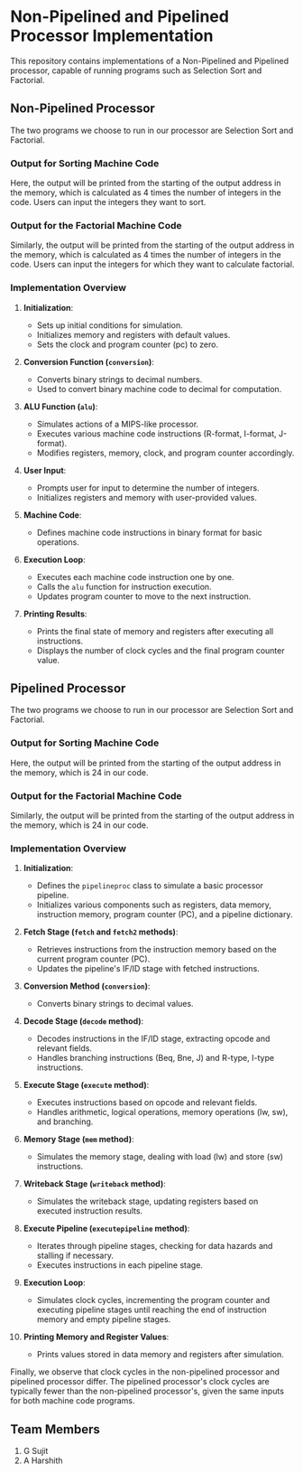# Non-Pipelined and Pipelined Processor Implementation

This repository contains implementations of a Non-Pipelined and Pipelined processor, capable of running programs such as Selection Sort and Factorial.

## Non-Pipelined Processor

The two programs we choose to run in our processor are Selection Sort and Factorial.

### Output for Sorting Machine Code

Here, the output will be printed from the starting of the output address in the memory, which is calculated as 4 times the number of integers in the code. Users can input the integers they want to sort.

### Output for the Factorial Machine Code

Similarly, the output will be printed from the starting of the output address in the memory, which is calculated as 4 times the number of integers in the code. Users can input the integers for which they want to calculate factorial.

### Implementation Overview

1. **Initialization**:
   - Sets up initial conditions for simulation.
   - Initializes memory and registers with default values.
   - Sets the clock and program counter (pc) to zero.

2. **Conversion Function (`conversion`)**:
   - Converts binary strings to decimal numbers.
   - Used to convert binary machine code to decimal for computation.

3. **ALU Function (`alu`)**:
   - Simulates actions of a MIPS-like processor.
   - Executes various machine code instructions (R-format, I-format, J-format).
   - Modifies registers, memory, clock, and program counter accordingly.

4. **User Input**:
   - Prompts user for input to determine the number of integers.
   - Initializes registers and memory with user-provided values.

5. **Machine Code**:
   - Defines machine code instructions in binary format for basic operations.

6. **Execution Loop**:
   - Executes each machine code instruction one by one.
   - Calls the `alu` function for instruction execution.
   - Updates program counter to move to the next instruction.

7. **Printing Results**:
   - Prints the final state of memory and registers after executing all instructions.
   - Displays the number of clock cycles and the final program counter value.

## Pipelined Processor

The two programs we choose to run in our processor are Selection Sort and Factorial.

### Output for Sorting Machine Code

Here, the output will be printed from the starting of the output address in the memory, which is 24 in our code.

### Output for the Factorial Machine Code

Similarly, the output will be printed from the starting of the output address in the memory, which is 24 in our code.

### Implementation Overview

1. **Initialization**:
   - Defines the `pipelineproc` class to simulate a basic processor pipeline.
   - Initializes various components such as registers, data memory, instruction memory, program counter (PC), and a pipeline dictionary.

2. **Fetch Stage (`fetch` and `fetch2` methods)**:
   - Retrieves instructions from the instruction memory based on the current program counter (PC).
   - Updates the pipeline's IF/ID stage with fetched instructions.

3. **Conversion Method (`conversion`)**:
   - Converts binary strings to decimal values.

4. **Decode Stage (`decode` method)**:
   - Decodes instructions in the IF/ID stage, extracting opcode and relevant fields.
   - Handles branching instructions (Beq, Bne, J) and R-type, I-type instructions.

5. **Execute Stage (`execute` method)**:
   - Executes instructions based on opcode and relevant fields.
   - Handles arithmetic, logical operations, memory operations (lw, sw), and branching.

6. **Memory Stage (`mem` method)**:
   - Simulates the memory stage, dealing with load (lw) and store (sw) instructions.

7. **Writeback Stage (`writeback` method)**:
   - Simulates the writeback stage, updating registers based on executed instruction results.

8. **Execute Pipeline (`executepipeline` method)**:
   - Iterates through pipeline stages, checking for data hazards and stalling if necessary.
   - Executes instructions in each pipeline stage.

9. **Execution Loop**:
   - Simulates clock cycles, incrementing the program counter and executing pipeline stages until reaching the end of instruction memory and empty pipeline stages.

10. **Printing Memory and Register Values**:
    - Prints values stored in data memory and registers after simulation.

Finally, we observe that clock cycles in the non-pipelined processor and pipelined processor differ. The pipelined processor's clock cycles are typically fewer than the non-pipelined processor's, given the same inputs for both machine code programs.

## Team Members
1. G Sujit
2. A Harshith
